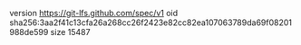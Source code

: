 version https://git-lfs.github.com/spec/v1
oid sha256:3aa2f41c13cfa26a268cc26f2423e82cc82ea107063789da69f08201988de599
size 15487
